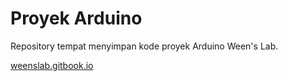 # Proyek Arduino

Repository tempat menyimpan kode proyek Arduino Ween's Lab.

[weenslab.gitbook.io](https://weenslab.gitbook.io/pages)
